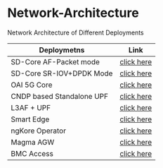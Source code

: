 # Network-Architecture

Network Architecture of Different Deployments

| Deploymetns               | Link                                               |
| ------------------------- | -------------------------------------------------- |
| SD-Core AF-Packet mode    | [click here](./SD-Core-AF-Packet/README.md)        |
| SD-Core SR-IOV+DPDK Mode  | [click here](./SD-Core-DPDK/README.md)             |
| OAI 5G Core               | [click here](./OAI-Core/README.md)                 |
| CNDP based Standalone UPF | [click here](./CNDP-UPF/README.md)                 |
| L3AF + UPF                | [click here](./L3AF-UPF/README.md)                 |
| Smart Edge                | [click here](./SmartEdge/README.md)                |
| ngKore Operator           | [click here](./Operator/ngKore-Operator/README.md) |
| Magma AGW                 | [click here](./Magma-AGW/README.md)                |
| BMC Access                | [click here](./BMC-Access/README.md)               |
